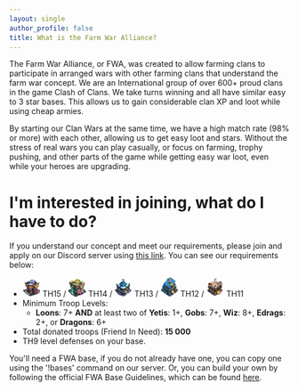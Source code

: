```yaml
---
layout: single
author_profile: false
title: What is the Farm War Alliance?
---
```

The Farm War Alliance, or FWA, was created to allow farming clans to participate in arranged wars with other farming clans that understand the farm war concept. We are an International group of over 600+ proud clans in the game Clash of Clans. We take turns winning and all have similar easy to 3 star bases. This allows us to gain considerable clan XP and loot while using cheap armies.

By starting our Clan Wars at the same time, we have a high match rate (98% or more) with each other, allowing us to get easy loot and stars. Without the stress of real wars you can play casually, or focus on farming, trophy pushing, and other parts of the game while getting easy war loot, even while your heroes are upgrading.

# I'm interested in joining, what do I have to do?
If you understand our concept and meet our requirements, please join and apply on our Discord server using [this link](/discord]). You can see our requirements below:
- ![icon](/assets/images/emoji/TH15.png) TH15 / ![icon](/assets/images/emoji/TH14.png) TH14 / ![icon](/assets/images/emoji/TH13.png) TH13 / ![icon](/assets/images/emoji/TH12.png) TH12 / ![icon](/assets/images/emoji/TH11.png) TH11<br>
- Minimum Troop Levels:
  - **Loons**: 7+ **AND** at least two of **Yetis**: 1+, **Gobs**: 7+, **Wiz**: 8+, **Edrags**: 2+, or **Dragons**: 6+<br>
- Total donated troops (Friend In Need): **15 000**<br>
- TH9 level defenses on your base.

You'll need a FWA base, if you do not already have one, you can copy one using the '!bases' command on our server. Or, you can build your own by following the official FWA Base Guidelines, which can be found [here](https://docs.google.com/presentation/d/1rZSWi9ccd4Mw6Ab3FHh9AWpwBEiAG2VR1Db0Ey1ZqZ8/htmlpresent).